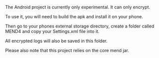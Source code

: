 The Android project is currently only experimental. It can only encrypt.

To use it, you will need to build the apk and install it on your phone. 

Then go to your phones external storage directory, create a folder called MEND4 and copy your Settings.xml file into it.

All encrypted logs will also be saved in this folder.

Please also note that this project relies on the core mend jar.
